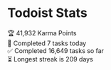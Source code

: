 
# Todoist Stats

<!-- TODO-IST:START -->
🏆  41,932 Karma Points           
🌸  Completed 7 tasks today           
✅  Completed 16,649 tasks so far           
⏳  Longest streak is 209 days
<!-- TODO-IST:END -->
